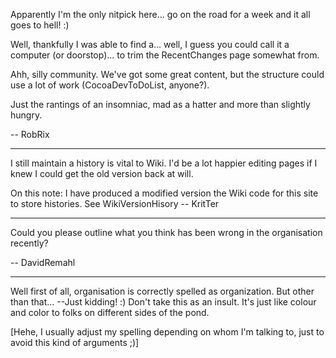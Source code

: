 

Apparently I'm the only nitpick here... go on the road for a week and it all goes to hell! :)

Well, thankfully I was able to find a... well, I guess you could call it a computer (or doorstop)... to trim the RecentChanges page somewhat from.

Ahh, silly community. We've got some great content, but the structure could use a lot of work (CocoaDevToDoList, anyone?).

Just the rantings of an insomniac, mad as a hatter and more than slightly hungry.

-- RobRix

----

I still maintain a history is vital to Wiki. I'd be a lot happier editing pages if I knew I could get the old version back at will.

On this note: I have produced a modified version the Wiki code for this site to store histories. See WikiVersionHisory -- KritTer

----

Could you please outline what you think has been wrong in the organisation recently?

-- DavidRemahl

----

Well first of all, organisation is correctly spelled as organization.  But other than that...  --Just kidding!  :)  Don't take this as an insult.  It's just like colour and color to folks on different sides of the pond.

[Hehe, I usually adjust my spelling depending on whom I'm talking to, just to avoid this kind of arguments ;)]
